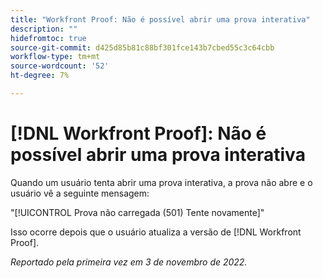 ```yaml
---
title: "Workfront Proof: Não é possível abrir uma prova interativa"
description: ""
hidefromtoc: true
source-git-commit: d425d85b81c88bf301fce143b7cbed55c3c64cbb
workflow-type: tm+mt
source-wordcount: '52'
ht-degree: 7%

---
```



# [!DNL Workfront Proof]: Não é possível abrir uma prova interativa

Quando um usuário tenta abrir uma prova interativa, a prova não abre e o usuário vê a seguinte mensagem:

&quot;[!UICONTROL Prova não carregada (501) Tente novamente]&quot;

Isso ocorre depois que o usuário atualiza a versão de [!DNL Workfront Proof].

_Reportado pela primeira vez em 3 de novembro de 2022._

